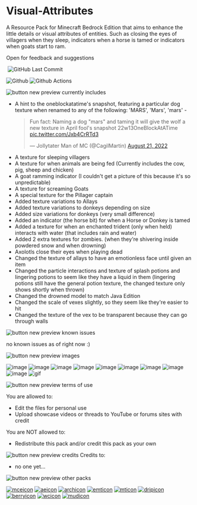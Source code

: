 # Visual-Attributes
A Resource Pack for Minecraft Bedrock Edition that aims to enhance the little details or visual attributes of entities. Such as closing the eyes of villagers when they sleep, indicators when a horse is tamed or indicators when goats start to ram.

Open for feedback and suggestions 

<img alt="" src="https://img.shields.io/github/repo-size/Plueres/Visual-Attributes" /> <img alt="GitHub Last Commit" src="https://img.shields.io/github/last-commit/Plueres/Visual-Attributes" />

![Github](<https://img.shields.io/badge/GitHub-181717.svg?style=for-the-badge&logo=GitHub&logoColor=white>)
![Github Actions](<https://img.shields.io/badge/GitHub%20Actions-2088FF.svg?style=for-the-badge&logo=GitHub-Actions&logoColor=white>)

![button new preview currently includes](https://user-images.githubusercontent.com/71077562/201954097-792ec979-c54b-4f54-b035-ea5ec13ebd36.png)

- A hint to the oneblockatatime's snapshot, featuring a particular dog texture when renamed to any of the following: 'MARS', 'Mars', 'mars' - <blockquote class="twitter-tweet" data-lang="en" data-dnt="true"><p lang="en" dir="ltr">Fun fact: Naming a dog &quot;mars&quot; and taming it will give the wolf a new texture in April fool&#39;s snapshot 22w13OneBlockAtATime <a href="https://t.co/Jxb4CrRTd3">pic.twitter.com/Jxb4CrRTd3</a></p>&mdash; Jollytater Man of MC (@CagilMartin) <a href="https://twitter.com/CagilMartin/status/1561362367237484545?ref_src=twsrc%5Etfw">August 21, 2022</a></blockquote>
- A texture for sleeping villagers
- A texture for when animals are being fed (Currently includes the cow, pig, sheep and chicken)
- A goat ramming indicator (I couldn't get a picture of this because it's so unpredictable)
- A texture for screaming Goats
- A special texture for the Pillager captain
- Added texture variations to Allays
- Added texture variations to donkeys depending on size
- Added size variations for donkeys (very small difference)
- Added an indicator (the horse bit) for when a Horse or Donkey is tamed
- Added a texture for when an enchanted trident (only when held) interacts with water (that includes rain and water)
- Added 2 extra textures for zombies. (when they're shivering inside powdered snow and when drowning)
- Axolotls close their eyes when playing dead
- Changed the texture of allays to have an emotionless face until given an item
- Changed the particle interactions and texture of splash potions and lingering potions to seem like they have a liquid in them (lingering potions still have the general potion texture, the changed texture only shows shortly when thrown)
- Changed the drowned model to match Java Edition
- Changed the scale of vexes slightly, so they seem like they're easier to hit
- Changed the texture of the vex to be transparent because they can go through walls

![button new preview known issues](https://user-images.githubusercontent.com/71077562/201954116-9ee01a40-189a-41e8-9049-09e6b7e7738b.png)

no known issues as of right now :)

![button new preview images](https://user-images.githubusercontent.com/71077562/201954131-443f6a6d-e6b6-41e1-b5e7-83cc4f3ebba0.png)

![image](https://user-images.githubusercontent.com/71077562/201958339-df694fe2-1585-48e6-9805-6a874fd8371a.png)
![image](https://user-images.githubusercontent.com/71077562/201958385-6c918829-44dc-44a2-bd36-4c2056e53c40.png)
![image](https://user-images.githubusercontent.com/71077562/201958528-83f52a6a-2214-4ab5-9b3a-925bccc692ed.png)
![image](https://user-images.githubusercontent.com/71077562/201958541-705f1ef7-2f26-4d52-96c9-c526e5635f61.png)
![image](https://user-images.githubusercontent.com/71077562/201958561-2c3904fd-8a15-4731-a45d-5ee2665d0158.png)
![image](https://user-images.githubusercontent.com/71077562/201958565-7dda5872-442e-4133-935f-c27bf48d43b0.png)
![image](https://user-images.githubusercontent.com/71077562/201958580-ff7cdfe7-278f-4ab3-a7a6-a112e1d4db01.png)
![image](https://user-images.githubusercontent.com/71077562/201958588-1b384b4a-ae26-4eb9-8f15-275452a459be.png)
![image](https://user-images.githubusercontent.com/71077562/201958598-c242f27f-7495-4557-9430-a6521ba34589.png)
![gif](https://media.giphy.com/media/cf5tQVM3IrVopoipKk/giphy.gif)

![button new preview terms of use](https://user-images.githubusercontent.com/71077562/201962149-a5d0f8a4-c859-441e-ad6c-0f13c7489f4b.png)

You are allowed to:
- Edit the files for personal use
- Upload showcase videos or threads to YouTube or forums sites with credit

You are NOT allowed to:
- Redistribute this pack and/or credit this pack as your own

![button new preview credits](https://user-images.githubusercontent.com/71077562/201962817-4e1b9550-4b7b-435b-996a-f35eb2d6ad6e.png)
Credits to:
- no one yet...

![button new preview other packs](https://user-images.githubusercontent.com/71077562/201954138-edddf8d7-04c1-44ab-b247-d235808d28e4.png)

[![mceicon](https://user-images.githubusercontent.com/71077562/201954218-0e73e84d-933b-4edb-8bf2-d4b68c8a7d48.png)](https://www.planetminecraft.com/texture-pack/minecraft-earth-reborn-bedrock-edition/)
[![aeicon](https://user-images.githubusercontent.com/71077562/201954228-29e69f13-c0e6-4dd5-a860-de57034457fa.png)](https://www.planetminecraft.com/texture-pack/armored-elytra-bedrock-edition/)
[![archicon](https://user-images.githubusercontent.com/71077562/201954215-fefcf063-a7e5-4494-8786-45d471eb9371.png)](https://www.planetminecraft.com/texture-pack/consistent-archery-bedrock-edition/)
[![emticon](https://user-images.githubusercontent.com/71077562/201954225-ae723d66-73fc-4197-93f7-1186be9454a5.png)](https://www.planetminecraft.com/texture-pack/mossy-trident-bedrock-edition/)
[![mticon](https://user-images.githubusercontent.com/71077562/201954225-ae723d66-73fc-4197-93f7-1186be9454a5.png)](https://www.planetminecraft.com/texture-pack/mossy-trident-bedrock-edition/)
[![dripicon](https://user-images.githubusercontent.com/71077562/201954210-4c4f4262-ee81-415c-9905-532b60bb98de.png)](https://www.planetminecraft.com/texture-pack/blocky-dripstone-bedrock-edition/)
[![berryicon](https://user-images.githubusercontent.com/71077562/201954212-5af62aca-d910-4bce-b36b-c14f535fe679.png)](https://www.planetminecraft.com/texture-pack/bushy-sweet-berry-bush-bedrock-edition/)
[![wcicon](https://user-images.githubusercontent.com/71077562/201954222-25383a16-5276-4353-bc1a-caac7200341d.png)](https://www.planetminecraft.com/texture-pack/visible-held-waxed-copper-bedrock-edition/)
[![mudicon](https://user-images.githubusercontent.com/71077562/201954232-89ce65b2-b7e2-427c-b5a6-0d76f9e21909.png)](https://www.planetminecraft.com/texture-pack/muddier-mud-bedrock-edition/)
